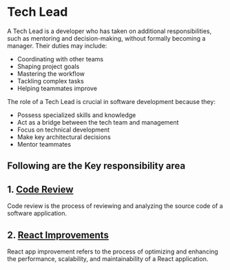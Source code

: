 # Tech Lead

A Tech Lead is a developer who has taken on additional responsibilities, such as mentoring and decision-making, without formally becoming a manager. Their duties may include:

- Coordinating with other teams
- Shaping project goals
- Mastering the workflow
- Tackling complex tasks
- Helping teammates improve

The role of a Tech Lead is crucial in software development because they:

- Possess specialized skills and knowledge
- Act as a bridge between the tech team and management
- Focus on technical development
- Make key architectural decisions
- Mentor teammates

## Following are the Key responsibility area

## 1. [Code Review](https://github.com/rohit33178/tech-lead/blob/main/code-review/index.md)
Code review is the process of reviewing and analyzing the source code of a software application.

## 2. [React Improvements](https://github.com/rohit33178/tech-lead/blob/main/react-improvements/index.md)
React app improvement refers to the process of optimizing and enhancing the performance, scalability, and maintainability of a React application. 


